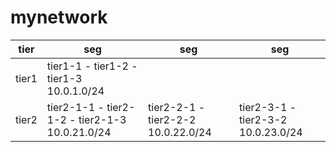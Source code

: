 # mynetwork

| tier | seg | seg | seg |
| --- | --- | --- | --- |
| tier1 | tier1-1 - tier1-2 - tier1-3 10.0.1.0/24 |
| tier2 | tier2-1-1 - tier2-1-2 - tier2-1-3 10.0.21.0/24 | tier2-2-1 - tier2-2-2 10.0.22.0/24 | tier2-3-1 - tier2-3-2 10.0.23.0/24 |
